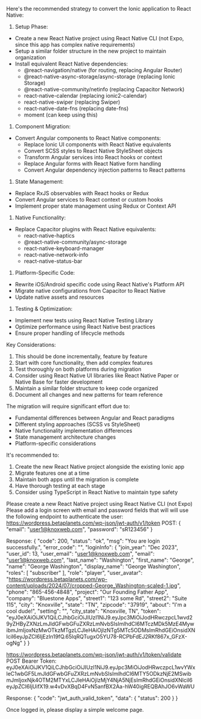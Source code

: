 Here's the recommended strategy to convert the Ionic application to React Native:

1. Setup Phase:

- Create a new React Native project using React Native CLI (not Expo, since this app has complex native requirements)
- Setup a similar folder structure in the new project to maintain organization
- Install equivalent React Native dependencies:
  - @react-navigation/native (for routing, replacing Angular Router)
  - @react-native-async-storage/async-storage (replacing Ionic Storage)
  - @react-native-community/netinfo (replacing Capacitor Network)
  - react-native-calendar (replacing ionic2-calendar)
  - react-native-swiper (replacing Swiper)
  - react-native-date-fns (replacing date-fns)
  - moment (can keep using this)

1. Component Migration:

- Convert Angular components to React Native components:
  - Replace Ionic UI components with React Native equivalents
  - Convert SCSS styles to React Native StyleSheet objects
  - Transform Angular services into React hooks or context
  - Replace Angular forms with React Native form handling
  - Convert Angular dependency injection patterns to React patterns

1. State Management:

- Replace RxJS observables with React hooks or Redux
- Convert Angular services to React context or custom hooks
- Implement proper state management using Redux or Context API

1. Native Functionality:

- Replace Capacitor plugins with React Native equivalents:
  - react-native-haptics
  - @react-native-community/async-storage
  - react-native-keyboard-manager
  - react-native-network-info
  - react-native-status-bar

1. Platform-Specific Code:

- Rewrite iOS/Android specific code using React Native's Platform API
- Migrate native configurations from Capacitor to React Native
- Update native assets and resources

1. Testing & Optimization:

- Implement new tests using React Native Testing Library
- Optimize performance using React Native best practices
- Ensure proper handling of lifecycle methods

Key Considerations:

1. This should be done incrementally, feature by feature
2. Start with core functionality, then add complex features
3. Test thoroughly on both platforms during migration
4. Consider using React Native UI libraries like React Native Paper or Native Base for faster development
5. Maintain a similar folder structure to keep code organized
6. Document all changes and new patterns for team reference

The migration will require significant effort due to:

- Fundamental differences between Angular and React paradigms
- Different styling approaches (SCSS vs StyleSheet)
- Native functionality implementation differences
- State management architecture changes
- Platform-specific considerations

It's recommended to:

1. Create the new React Native project alongside the existing Ionic app
2. Migrate features one at a time
3. Maintain both apps until the migration is complete
4. Have thorough testing at each stage
5. Consider using TypeScript in React Native to maintain type safety

Please create a new React Native project using React Native CLI (not Expo)
Please add a login screen with email and password fields that will will use the following endpoint to authenticate the user:
https://wordpress.betaplanets.com/wp-json/jwt-auth/v1/token
POST:
{
"email": "user1@knoxweb.com",
"password": "sR123456"
}

Response:
{
"code": 200,
"status": "ok",
"msg": "You are login successfully.",
"error_code": "",
"loginInfo": {
"join_year": "Dec 2023",
"user_id": 13,
"user_email": "user1@knoxweb.com",
"email": "user1@knoxweb.com",
"last_name": "Washington",
"first_name": "George",
"name": "George Washington",
"display_name": "George Washington",
"roles": [
"subscriber"
],
"role": "player",
"user_avatar": "https://wordpress.betaplanets.com/wp-content/uploads/2024/07/cropped-George_Washington-scaled-1.jpg",
"phone": "865-456-4848",
"project": "Our Founding Father App",
"company": "Bluestone Apps",
"street1": "123 some Rd",
"street2": "Suite 115",
"city": "Knoxville",
"state": "TN",
"zipcode": "37919",
"about": "I'm a cool dude!",
"setting": "",
"city_state": "Knoxville, TN",
"token": "eyJ0eXAiOiJKV1QiLCJhbGciOiJIUzI1NiJ9.eyJpc3MiOiJodHRwczpcL1wvd29yZHByZXNzLmJldGFwbGFuZXRzLmNvbSIsImlhdCI6MTczMDk5MzE4MywibmJmIjoxNzMwOTkzMTgzLCJleHAiOjIzNTg5MTc5ODMsImRhdGEiOnsidXNlciI6eyJpZCI6IjEzIn19fQ.65lqRQTugxO5YU78-RCPbFdEJ2RKf867x_GFzX-ogNg"
}
}

https://wordpress.betaplanets.com/wp-json/jwt-auth/v1/token/validate
POST
Bearer Token: eyJ0eXAiOiJKV1QiLCJhbGciOiJIUzI1NiJ9.eyJpc3MiOiJodHRwczpcL1wvYWxleC1wbGF5LmJldGFwbGFuZXRzLmNvbSIsImlhdCI6MTY5ODkzNjE2MSwibmJmIjoxNjk4OTM2MTYxLCJleHAiOjIzMjY4NjA5NjEsImRhdGEiOnsidXNlciI6eyJpZCI6IjUifX19.w4vDvXBqD4FvN5anfBX2Aa-hW40igREQBAhJO6vWaWU

Response:
{
"code": "jwt_auth_valid_token",
"data": {
"status": 200
}
}

Once logged in, please display a simple welcome page.
